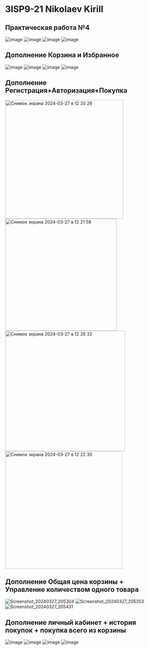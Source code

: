 # 3ISP9-21 Nikolaev Kirill
## Практическая работа №4
![image](https://github.com/lifst4ke/russian_autoprom/assets/143878792/9369ade0-e896-41da-9f44-760412394fe8)
![image](https://github.com/lifst4ke/russian_autoprom/assets/143878792/8c4052b2-df0f-47e5-b02c-db4d6e17f50f)
![image](https://github.com/lifst4ke/russian_autoprom/assets/143878792/e15b3ca3-c2f8-46b4-9833-9ed39bbfe415)
![image](https://github.com/lifst4ke/russian_autoprom/assets/143878792/06411d39-21ce-4d1d-a466-9b31ceda130b)
## Дополнение Корзина и Избранное
![image](https://github.com/lifst4ke/russian_autoprom/assets/143878792/e454b9b0-baa5-4c79-a818-0a46f8af84c9)
![image](https://github.com/lifst4ke/russian_autoprom/assets/143878792/22191d7e-9a10-4e98-8338-1b8dc2912ca9)
![image](https://github.com/lifst4ke/russian_autoprom/assets/143878792/dd87aa1d-0434-4335-80df-128f381aea1f)
![image](https://github.com/lifst4ke/russian_autoprom/assets/143878792/8b861fe9-2753-490a-b62c-842f6fb48aa5)
## Дополнение Регистрация+Авторизация+Покупка
<img width="381" alt="Снимок экрана 2024-03-27 в 12 20 26" src="https://github.com/lifst4ke/russian_autoprom/assets/143878792/4f6ad244-b0a1-4112-bf72-51741ac31a42">
<img width="360" alt="Снимок экрана 2024-03-27 в 12 21 58" src="https://github.com/lifst4ke/russian_autoprom/assets/143878792/f15766b9-33f9-4554-87e6-e3811e6de960">
<img width="387" alt="Снимок экрана 2024-03-27 в 12 26 32" src="https://github.com/lifst4ke/russian_autoprom/assets/143878792/ee87d91a-6d79-4e8b-bd02-6b12f8c4ab02">
<img width="378" alt="Снимок экрана 2024-03-27 в 12 22 30" src="https://github.com/lifst4ke/russian_autoprom/assets/143878792/9422b6a1-8714-41af-ad25-85c7ff891d48">

## Дополнение Общая цена корзины + Управление количеством одного товара
![Screenshot_20240327_205304](https://github.com/lifst4ke/russian_autoprom/assets/143878792/ab65f377-301c-47bf-aed0-1c2e015f4ac6)
![Screenshot_20240327_205353](https://github.com/lifst4ke/russian_autoprom/assets/143878792/576e4d67-12f5-4538-ac16-e903047d7b53)
![Screenshot_20240327_205431](https://github.com/lifst4ke/russian_autoprom/assets/143878792/7f2f794a-c279-44a2-ae08-0f1e62892f93)

## Дополнение личный кабинет + история покупок + покупка всего из корзины
![image](https://github.com/lifst4ke/russian_autoprom/assets/143878792/e41a0d5b-a2f8-4d55-b13a-1ae6cfa0122c)
![image](https://github.com/lifst4ke/russian_autoprom/assets/143878792/003e0810-ba5b-4c1b-ac45-b01d70f81d26)
![image](https://github.com/lifst4ke/russian_autoprom/assets/143878792/339766fe-df2b-4d3b-b04a-48102a1c128f)
![image](https://github.com/lifst4ke/russian_autoprom/assets/143878792/ac59e755-8c50-43bd-9cd6-1419ef450c7a)
